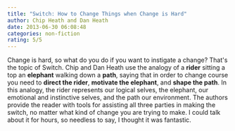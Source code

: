 ```yaml
---
title: "Switch: How to Change Things when Change is Hard"
author: Chip Heath and Dan Heath
date: 2013-06-30 06:08:48
categories: non-fiction
rating: 5/5
---
```


Change is hard, so what do you do if you want to instigate a change? That's the topic of Switch. Chip and Dan Heath use the analogy of a **rider** sitting a top an **elephant** walking down a **path**, saying that in order to change course you need to **direct the rider**, **motivate the elephant**, and **shape the path**. In this analogy, the rider represents our logical selves, the elephant, our emotional and instinctive selves, and the path our environment. The authors provide the reader with tools for assisting all three parties in making the switch, no matter what kind of change you are trying to make. I could talk about it for hours, so needless to say, I thought it was fantastic.
